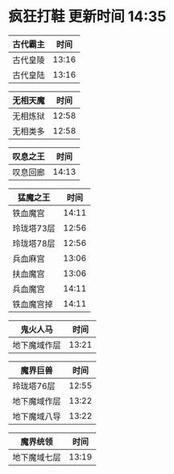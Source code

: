# 疯狂打鞋 更新时间 14:35

| 古代霸主   | 时间    |
|--------|-------|
| 古代皇陵 | 13:16 |
| 古代皇陆 | 13:16 |

| 无相天魔   | 时间    |
|--------|-------|
| 无相炼狱 | 12:58 |
| 无相类多 | 12:58 |

| 叹息之王   | 时间    |
|--------|-------|
| 叹息回廊 | 14:13 |

| 猛魔之王   | 时间    |
|--------|-------|
| 铁血魔宫 | 14:11 |
| 玲珑塔73层 | 12:56 |
| 玲珑塔78层 | 12:56 |
| 兵血麻宫 | 13:06 |
| 扶血魔宫 | 13:06 |
| 兵血魔宫 | 14:11 |
| 铁血魔宫掉 | 14:11 |

| 鬼火人马   | 时间    |
|--------|-------|
| 地下魔域作层 | 13:21 |

| 魔界巨兽   | 时间    |
|--------|-------|
| 玲珑塔76层 | 12:55 |
| 地下魔域作层 | 13:22 |
| 地下魔域八导 | 13:22 |

| 魔界统领   | 时间    |
|--------|-------|
| 地下魔域七层 | 13:19 |